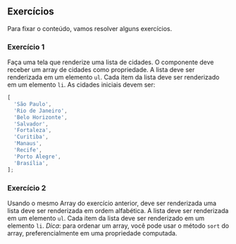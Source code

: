 ## Exercícios

Para fixar o conteúdo, vamos resolver alguns exercícios.

### Exercício 1

Faça uma tela que renderize uma lista de cidades. O componente deve receber um array de cidades como propriedade. A lista deve ser renderizada em um elemento `ul`. Cada item da lista deve ser renderizado em um elemento `li`. As cidades iniciais devem ser:

```js
[
  'São Paulo',
  'Rio de Janeiro',
  'Belo Horizonte',
  'Salvador',
  'Fortaleza',
  'Curitiba',
  'Manaus',
  'Recife',
  'Porto Alegre',
  'Brasília',
];
```

### Exercício 2

Usando o mesmo Array do exercício anterior, deve ser renderizada uma lista deve ser renderizada em ordem alfabética. A lista deve ser renderizada em um elemento `ul`. Cada item da lista deve ser renderizado em um elemento `li`. _Dica_: para ordenar um array, você pode usar o método `sort` do array, preferencialmente em uma propriedade computada.

<!-- # Projeto 1

Faça um protótipo de um carrinho de compras. Nesse caso, crie uma lista fixa de produtos, como descrito abaixo:

```js
const produtos = [
  {
    id: 1,
    nome: 'Camiseta',
    preco: 49.9,
  },
  {
    id: 2,
    nome: 'Calça',
    preco: 99.9,
  },
  {
    id: 3,
    nome: 'Meia',
    preco: 9.9,
  },
  {
    id: 4,
    nome: 'Sapato',
    preco: 199.9,
  },
  {
    id: 5,
    nome: 'Boné',
    preco: 29.9,
  },
  {
    id: 6,
    nome: 'Óculos',
    preco: 99.9,
  },
  {
    id: 7,
    nome: 'Relógio',
    preco: 299.9,
  },
  {
    id: 8,
    nome: 'Bermuda',
    preco: 79.9,
  },
  {
    id: 9,
    nome: 'Cueca',
    preco: 19.9,
  },
  {
    id: 10,
    nome: 'Meia',
    preco: 9.9,
  },
];
```

O usuário deve poder adicionar os produtos ao carrinho. Para isso, deve ser renderizada uma lista de produtos. O usuário deve poder clicar em um produto para adicioná-lo ao carrinho. O carrinho deve ser renderizado em uma `div` abaixo da listagem dos produtos. Em cada item do carrinho deve ter a opção de adicionar quantidade ou remover o item do carrinho. Ao final, deve ser apresentado o valor total dos itens no carrinho, que pode ser calculado a partir da quantidade de cada item e do preço do produto.

Uma sugestão para a estrutura do objeto do carrinho é:

```js
const carrinho = {
    items: [
        {
            id: 1,
            nome: 'Camiseta',
            preco: 49.90,
            quantidade: 1,
            valorTotal: 49.90
        },
        {
            id: 2,
            nome: 'Calça',
            preco: 99.90,
            quantidade: 2,
            valorTotal: 199.80
        },
        {
            id: 3,
            nome: 'Meia',
            preco: 9.90,
            quantidade: 4,
            valorTotal: 39.60
        }
    ]
    total: 288.30
}
```

Note que o objeto do carrinho possui um atributo `total` que é o valor total dos itens no carrinho. Ainda, note que cada item do carrinho possui um atributo `valorTotal` que é o valor total do item multiplicado pela quantidade. Ainda, esses dois valores não devem ser informados pelo usuário, mas sim calculados a partir dos valores informados.

Dica: você pode calcular o valor total de cada item da compra ao aumentar ou diminuir a quantidade de itens no carrinho, na mesma função que manipula o incrementar e decrementar item do carrinho.

Dica2: o mesmo pode ser feito com o total da compra, que pode ser recalculado sempre que um item é modificado no carrinho.

Dica3: se você desejar, todos esses cálculos podem ser feitos em propriedades computadas, mas não é obrigatório.

Dica 4: um modelo de resultado pode ser visto [aqui](https://ldmfabio-listaprodutos.surge.sh/). -->

<!-- Importante:  A entrega é para o dia 12/5, via SIGAA. Não esquecer que é obrigatório entregar o link do repositório no GitHub e o link do projeto no Surge. -->
